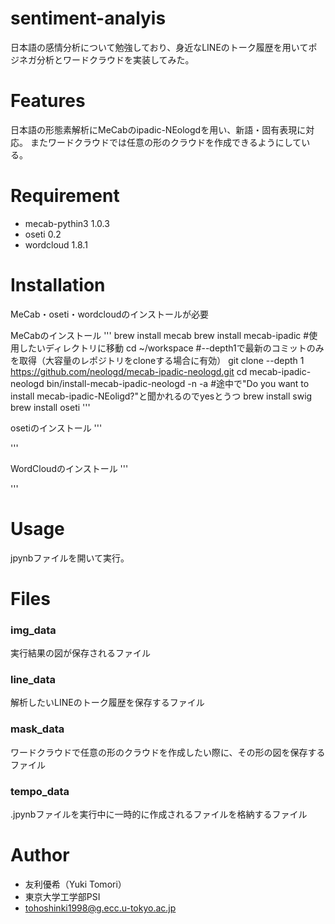# sentiment-analyis

日本語の感情分析について勉強しており、身近なLINEのトーク履歴を用いてポジネガ分析とワードクラウドを実装してみた。


# Features

日本語の形態素解析にMeCabのipadic-NEologdを用い、新語・固有表現に対応。
またワードクラウドでは任意の形のクラウドを作成できるようにしている。

# Requirement

* mecab-pythin3 1.0.3
* oseti 0.2
* wordcloud 1.8.1

# Installation

MeCab・oseti・wordcloudのインストールが必要

MeCabのインストール
'''
brew install mecab
brew install mecab-ipadic
#使用したいディレクトリに移動
cd ~/workspace 
#--depth1で最新のコミットのみを取得（大容量のレポジトリをcloneする場合に有効）
git clone --depth 1 https://github.com/neologd/mecab-ipadic-neologd.git
cd mecab-ipadic-neologd
bin/install-mecab-ipadic-neologd -n -a
#途中で"Do you want to install mecab-ipadic-NEoligd?"と聞かれるのでyesとうつ
brew install swig
brew install oseti
'''

osetiのインストール
'''

'''

WordCloudのインストール
'''

'''

# Usage

jpynbファイルを開いて実行。

# Files

### img_data
実行結果の図が保存されるファイル

### line_data
解析したいLINEのトーク履歴を保存するファイル

### mask_data
ワードクラウドで任意の形のクラウドを作成したい際に、その形の図を保存するファイル

### tempo_data
.jpynbファイルを実行中に一時的に作成されるファイルを格納するファイル

# Author
* 友利優希（Yuki Tomori）
* 東京大学工学部PSI
* tohoshinki1998@g.ecc.u-tokyo.ac.jp
